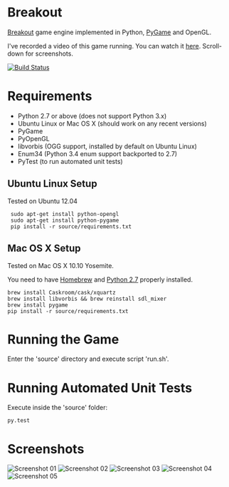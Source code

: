 # Breakout

[Breakout](http://en.wikipedia.org/wiki/Breakout_%28video_game%29) game engine implemented in Python, [PyGame](http://pygame.org/) and OpenGL.

I've recorded a video of this game running. You can watch it [here](https://vimeo.com/118087355). Scroll-down for screenshots.

[![Build Status](https://travis-ci.org/felipead/breakout-pygame.svg?branch=master)](https://travis-ci.org/felipead/breakout-pygame)

# Requirements

- Python 2.7 or above (does not support Python 3.x)
- Ubuntu Linux or Mac OS X (should work on any recent versions)
- PyGame
- PyOpenGL
- libvorbis (OGG support, installed by default on Ubuntu Linux)
- Enum34 (Python 3.4 enum support backported to 2.7)
- PyTest (to run automated unit tests)

## Ubuntu Linux Setup

Tested on Ubuntu 12.04

     sudo apt-get install python-opengl
     sudo apt-get install python-pygame
     pip install -r source/requirements.txt
     
## Mac OS X Setup

Tested on Mac OS X 10.10 Yosemite.

You need to have [Homebrew](http://brew.sh) and [Python 2.7](http://docs.python-guide.org/en/latest/starting/install/osx/) properly installed.

    brew install Caskroom/cask/xquartz
    brew install libvorbis && brew reinstall sdl_mixer
    brew install pygame
    pip install -r source/requirements.txt
     
# Running the Game

Enter the 'source' directory and execute script 'run.sh'.

# Running Automated Unit Tests

Execute inside the 'source' folder:

    py.test

# Screenshots

![Screenshot 01](screenshots/01.png)
![Screenshot 02](screenshots/02.png)
![Screenshot 03](screenshots/03.png)
![Screenshot 04](screenshots/04.png)
![Screenshot 05](screenshots/05.png)
